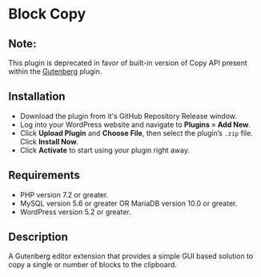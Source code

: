 # Block Copy

## Note:
This plugin is deprecated in favor of built-in version of Copy API present within the [Gutenberg](https://github.com/WordPress/Gutenberg) plugin.

## Installation

* Download the plugin from it's GitHub Repository Release window.
* Log into your WordPress website and navigate to **Plugins** » **Add New**.
* Click **Upload Plugin** and **Choose File**, then select the plugin’s `.zip` file. Click **Install Now**.
* Click **Activate** to start using your plugin right away.

## Requirements

* PHP version 7.2 or greater.
* MySQL version 5.6 or greater OR MariaDB version 10.0 or greater.
* WordPress version 5.2 or greater.

## Description

A Gutenberg editor extension that provides a simple GUI based solution to copy a single or number of blocks to the clipboard.
